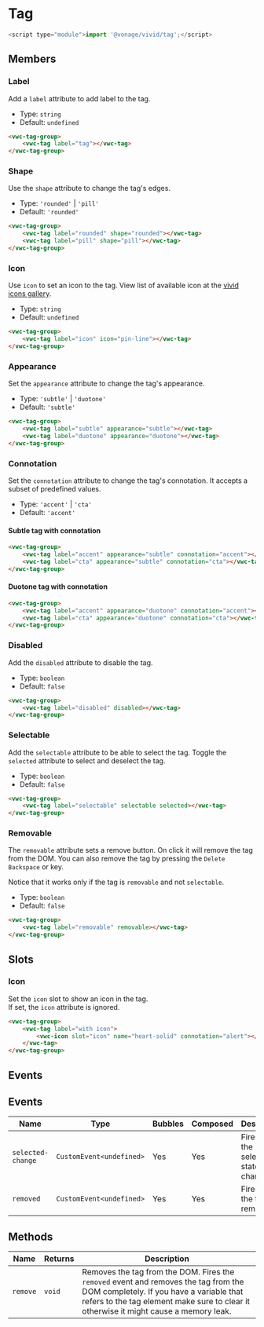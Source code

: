 # Tag

```js
<script type="module">import '@vonage/vivid/tag';</script>
```

## Members

### Label

Add a `label` attribute to add label to the tag.

- Type: `string`
- Default: `undefined`

```html preview
<vwc-tag-group>
	<vwc-tag label="tag"></vwc-tag>
</vwc-tag-group>
```

### Shape

Use the `shape` attribute to change the tag's edges.

- Type: `'rounded'` | `'pill'`
- Default: `'rounded'`

```html preview
<vwc-tag-group>
	<vwc-tag label="rounded" shape="rounded"></vwc-tag>
	<vwc-tag label="pill" shape="pill"></vwc-tag>
</vwc-tag-group>
```

### Icon

Use `icon` to set an icon to the tag.
View list of available icon at the [vivid icons gallery](/icons/icons-gallery/).

- Type: `string`
- Default: `undefined`

```html preview
<vwc-tag-group>
	<vwc-tag label="icon" icon="pin-line"></vwc-tag>
</vwc-tag-group>
```

### Appearance

Set the `appearance` attribute to change the tag's appearance.

- Type: `'subtle'` | `'duotone'`
- Default: `'subtle'`

```html preview
<vwc-tag-group>
	<vwc-tag label="subtle" appearance="subtle"></vwc-tag>
	<vwc-tag label="duotone" appearance="duotone"></vwc-tag>
</vwc-tag-group>
```

### Connotation

Set the `connotation` attribute to change the tag's connotation.
It accepts a subset of predefined values.

- Type: `'accent'` | `'cta'`
- Default: `'accent'`

#### Subtle tag with connotation

```html preview
<vwc-tag-group>
	<vwc-tag label="accent" appearance="subtle" connotation="accent"></vwc-tag>
	<vwc-tag label="cta" appearance="subtle" connotation="cta"></vwc-tag>
</vwc-tag-group>
```

#### Duotone tag with connotation

```html preview
<vwc-tag-group>
	<vwc-tag label="accent" appearance="duotone" connotation="accent"></vwc-tag>
	<vwc-tag label="cta" appearance="duotone" connotation="cta"></vwc-tag>
</vwc-tag-group>
```

### Disabled

Add the `disabled` attribute to disable the tag.

- Type: `boolean`
- Default: `false`

```html preview
<vwc-tag-group>
	<vwc-tag label="disabled" disabled></vwc-tag>
</vwc-tag-group>
```

### Selectable

Add the `selectable` attribute to be able to select the tag.
Toggle the `selected` attribute to select and deselect the tag.

- Type: `boolean`
- Default: `false`

```html preview
<vwc-tag-group>
	<vwc-tag label="selectable" selectable selected></vwc-tag>
</vwc-tag-group>
```

### Removable

The `removable` attribute sets a remove button. On click it will remove the tag from the DOM.
You can also remove the tag by pressing the `Delete` `Backspace` or key.

Notice that it works only if the tag is `removable` and not `selectable`.

- Type: `boolean`
- Default: `false`

```html preview
<vwc-tag-group>
	<vwc-tag label="removable" removable></vwc-tag>
</vwc-tag-group>
```

## Slots

### Icon

Set the `icon` slot to show an icon in the tag.  
If set, the `icon` attribute is ignored.

```html preview
<vwc-tag-group>
	<vwc-tag label="with icon">
		<vwc-icon slot="icon" name="heart-solid" connotation="alert"></vwc-icon>
	</vwc-tag>
</vwc-tag-group>
```

## Events

## Events

<div class="table-wrapper">

| Name              | Type                     | Bubbles | Composed | Description                           |
| ----------------- | ------------------------ | ------- | -------- | ------------------------------------- |
| `selected-change` | `CustomEvent<undefined>` | Yes     | Yes      | Fires when the selected state changes |
| `removed`         | `CustomEvent<undefined>` | Yes     | Yes      | Fires when the tag is removed         |

</div>

## Methods

<div class="table-wrapper">

| Name     | Returns | Description                                                                                                                                                                                                              |
| -------- | ------- | ------------------------------------------------------------------------------------------------------------------------------------------------------------------------------------------------------------------------ |
| `remove` | `void`  | Removes the tag from the DOM. Fires the `removed` event and removes the tag from the DOM completely. If you have a variable that refers to the tag element make sure to clear it otherwise it might cause a memory leak. |

</div>
